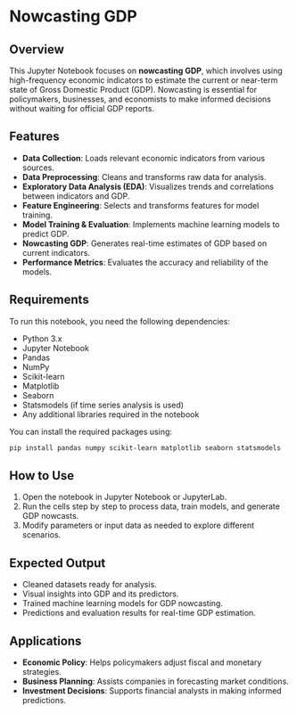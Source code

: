# Nowcasting GDP

## Overview
This Jupyter Notebook focuses on **nowcasting GDP**, which involves using high-frequency economic indicators to estimate the current or near-term state of Gross Domestic Product (GDP). Nowcasting is essential for policymakers, businesses, and economists to make informed decisions without waiting for official GDP reports.

## Features
- **Data Collection**: Loads relevant economic indicators from various sources.
- **Data Preprocessing**: Cleans and transforms raw data for analysis.
- **Exploratory Data Analysis (EDA)**: Visualizes trends and correlations between indicators and GDP.
- **Feature Engineering**: Selects and transforms features for model training.
- **Model Training & Evaluation**: Implements machine learning models to predict GDP.
- **Nowcasting GDP**: Generates real-time estimates of GDP based on current indicators.
- **Performance Metrics**: Evaluates the accuracy and reliability of the models.

## Requirements
To run this notebook, you need the following dependencies:
- Python 3.x
- Jupyter Notebook
- Pandas
- NumPy
- Scikit-learn
- Matplotlib
- Seaborn
- Statsmodels (if time series analysis is used)
- Any additional libraries required in the notebook

You can install the required packages using:
```bash
pip install pandas numpy scikit-learn matplotlib seaborn statsmodels
```

## How to Use
1. Open the notebook in Jupyter Notebook or JupyterLab.
2. Run the cells step by step to process data, train models, and generate GDP nowcasts.
3. Modify parameters or input data as needed to explore different scenarios.

## Expected Output
- Cleaned datasets ready for analysis.
- Visual insights into GDP and its predictors.
- Trained machine learning models for GDP nowcasting.
- Predictions and evaluation results for real-time GDP estimation.

## Applications
- **Economic Policy**: Helps policymakers adjust fiscal and monetary strategies.
- **Business Planning**: Assists companies in forecasting market conditions.
- **Investment Decisions**: Supports financial analysts in making informed predictions.



